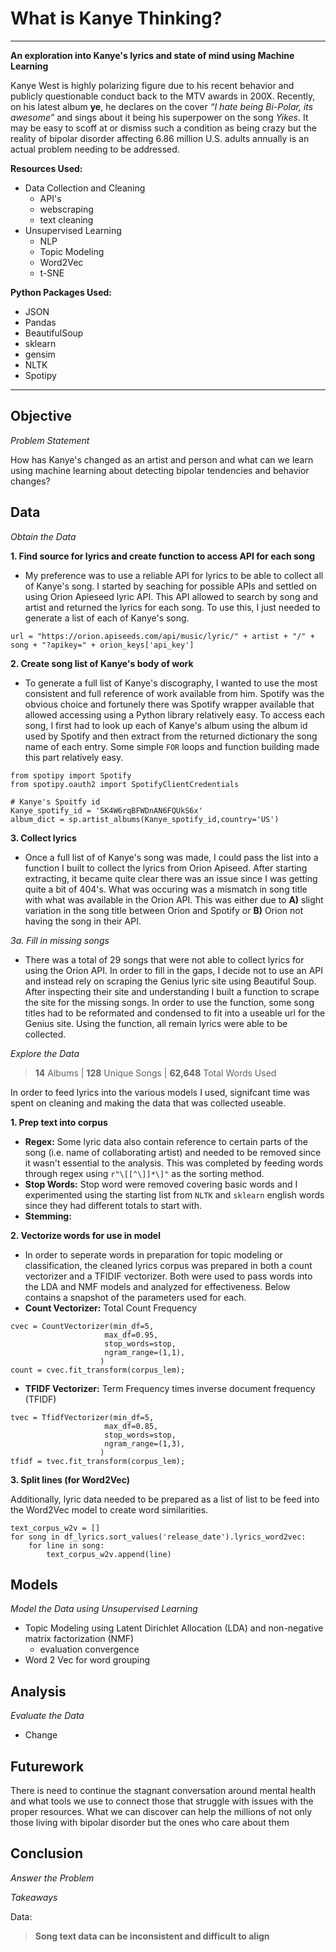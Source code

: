 # What is Kanye Thinking?

---

__An exploration into Kanye's lyrics and state of mind using Machine Learning__


Kanye West is highly polarizing figure due to his recent behavior and publicly questionable conduct back to the MTV awards in 200X. Recently, on his latest album __ye__, he declares on the cover _“I hate being Bi-Polar, its awesome”_ and sings about it being his superpower on the song _Yikes_. It may be easy to scoff at or dismiss such a condition as being crazy but the reality of bipolar disorder affecting 6.86 million U.S. adults annually is an actual problem needing to be addressed. 


__Resources Used:__
- Data Collection and Cleaning
  - API's
  - webscraping
  - text cleaning
- Unsupervised Learning
  - NLP
  - Topic Modeling
  - Word2Vec
  - t-SNE

__Python Packages Used:__
- JSON
- Pandas
- BeautifulSoup
- sklearn
- gensim
- NLTK
- Spotipy

---

## Objective

_Problem Statement_

How has Kanye's changed as an artist and person and what can we learn using machine learning about detecting bipolar tendencies and behavior changes?

## Data

_Obtain the Data_

__1. Find source for lyrics and create function to access API for each song__
  - My preference was to use a reliable API for lyrics to be able to collect all of Kanye's song. I started by seaching for possible APIs and settled on using Orion Apieseed lyric API. This API allowed to search by song and artist and returned the lyrics for each song. To use this, I just needed to generate a list of each of Kanye's song.
  
`url = "https://orion.apiseeds.com/api/music/lyric/" + artist + "/" + song + "?apikey=" + orion_keys['api_key']`

__2. Create song list of Kanye's body of work__
  - To generate a full list of Kanye's discography, I wanted to use the most consistent and full reference of work available from him. Spotify was the obvious choice and fortunely there was Spotify wrapper available that allowed accessing using a Python library relatively easy. To access each song, I first had to look up each of Kanye's album using the album id used by Spotify and then extract from the returned dictionary the song name of each entry. Some simple `FOR` loops and function building made this part relatively easy.

```
from spotipy import Spotify
from spotipy.oauth2 import SpotifyClientCredentials

# Kanye's Spoitfy id
Kanye_spotify_id = '5K4W6rqBFWDnAN6FQUkS6x'
album_dict = sp.artist_albums(Kanye_spotify_id,country='US')
```
__3. Collect lyrics__
  - Once a full list of of Kanye's song was made, I could pass the list into a function I built to collect the lyrics from Orion Apiseed. After starting extracting, it became quite clear there was an issue since I was getting quite a bit of 404's. What was occuring was a mismatch in song title with what was available in the Orion API. This was either due to __A)__ slight variation in the song title between Orion and Spotify or __B)__ Orion not having the song in their API.

  _3a. Fill in missing songs_
  
  -  There was a total of 29 songs that were not able to collect lyrics for using the Orion API. In order to fill in the gaps, I decide not to use an API and instead rely on scraping the Genius lyric site using Beautiful Soup. After inspecting their site and understanding I built a function to scrape the site for the missing songs. In order to use the function, some song titles had to be reformated and condensed to fit into a useable url for the Genius site. Using the function, all remain lyrics were able to be collected. 
  
_Explore the Data_

> __14__ Albums | __128__ Unique Songs | __62,648__ Total Words Used

In order to feed lyrics into the various models I used, signifcant time was spent on cleaning and making the data that was collected useable.
  
__1. Prep text into corpus__
  - __Regex:__ Some lyric data also contain reference to certain parts of the song (i.e. name of collaborating artist) and needed to be removed since it wasn't essential to the analysis. This was completed by feeding words through regex using `r"\[[^\]]*\]"` as the sorting method. 
  - __Stop Words:__ Stop word were removed covering basic words and I experimented using the starting list from `NLTK` and `sklearn` english words since they had different totals to start with. 
  - __Stemming:__
  
__2. Vectorize words for use in model__
  - In order to seperate words in preparation for topic modeling or classification, the cleaned lyrics corpus was prepared in both a count vectorizer and a TFIDIF vectorizer. Both were used to pass words into the LDA and NMF models and analyzed for effectiveness. Below contains a snapshot of the parameters used for each. 
  - __Count Vectorizer:__ Total Count Frequency
  ```
  cvec = CountVectorizer(min_df=5,
                       max_df=0.95,
                       stop_words=stop,
                       ngram_range=(1,1),
                      )
count = cvec.fit_transform(corpus_lem);
```
  - __TFIDF Vectorizer:__ Term Frequency times inverse document frequency (TFIDF)
  ```
  tvec = TfidfVectorizer(min_df=5,
                       max_df=0.85,
                       stop_words=stop,
                       ngram_range=(1,3),
                      )
tfidf = tvec.fit_transform(corpus_lem);
```
  
__3. Split lines (for Word2Vec)__

Additionally, lyric data needed to be prepared as a list of list to be feed into the Word2Vec model to create word similarities.

```
text_corpus_w2v = []
for song in df_lyrics.sort_values('release_date').lyrics_word2vec:
    for line in song:
        text_corpus_w2v.append(line)
```

## Models

_Model the Data using Unsupervised Learning_

- Topic Modeling using Latent Dirichlet Allocation (LDA) and non-negative matrix factorization (NMF)
  - evaluation convergence
- Word 2 Vec for word grouping
## Analysis

_Evaluate the Data_

- Change

## Futurework

There is need to continue the stagnant conversation around mental health and what tools we use to connect those that struggle with issues with the proper resources. What we can discover can help the millions of not only those living with bipolar disorder but the ones who care about them


## Conclusion

_Answer the Problem_

_Takeaways_

Data:
> __Song text data can be inconsistent and difficult to align__
